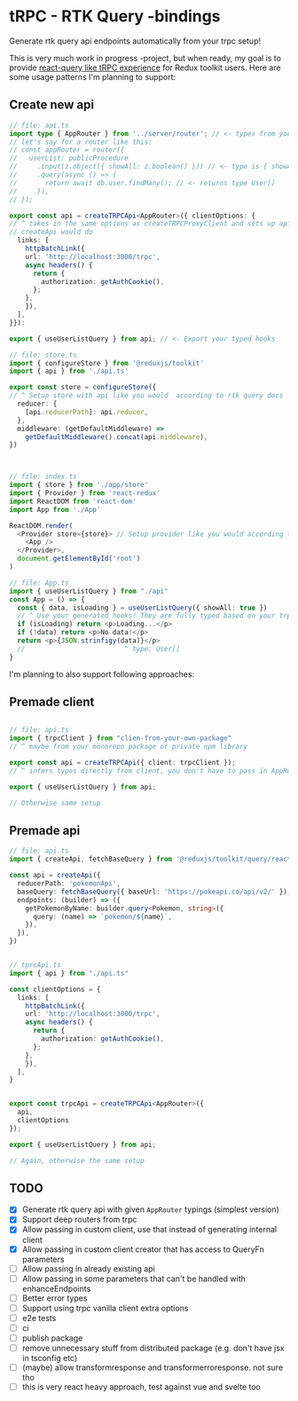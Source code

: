 # tRPC - RTK Query -bindings

Generate rtk query api endpoints automatically from your trpc setup!

This is very much work in progress -project, but when ready, my goal is to provide [react-query like tRPC experience](https://trpc.io/docs/client/react) for Redux toolkit users. Here are some usage patterns I'm planning to support:

## Create new api

```ts
// file: api.ts
import type { AppRouter } from '../server/router'; // <- types from your server,
// let's say for a router like this:
// const appRouter = router({
//   userList: publicProcedure
//     .input(z.object({ showAll: z.boolean() })) // <- type is { showAll: boolean }
//     .query(async () => {
//       return await db.user.findMany(); // <- returns type User[]
//     }),
// });

export const api = createTRPCApi<AppRouter>({ clientOptions: {
// ^ takes in the same options as createTRPCProxyClient and sets up api like
// createApi would do
  links: [
    httpBatchLink({
    url: 'http://localhost:3000/trpc',
    async headers() {
      return {
        authorization: getAuthCookie(),
      };
    },
    }),
  ],
}}):

export { useUserListQuery } from api; // <- Export your typed hooks

// file: store.ts
import { configureStore } from '@reduxjs/toolkit'
import { api } from './api.ts'

export const store = configureStore({
// ^ Setup store with api like you would  according to rtk query docs
  reducer: {
    [api.reducerPath]: api.reducer,
  },
  middleware: (getDefaultMiddleware) =>
    getDefaultMiddleware().concat(api.middleware),
})



// file: index.ts
import { store } from './app/store'
import { Provider } from 'react-redux'
import ReactDOM from 'react-dom'
import App from './App'

ReactDOM.render(
  <Provider store={store}> // Setup provider like you would according to rtk query docs
    <App />
  </Provider>,
  document.getElementById('root')
)

// file: App.ts
import { useUserListQuery } from "./api"
const App = () => {
  const { data, isLoading } = useUserListQuery({ showAll: true })
  // ^ Use your generated hooks! They are fully typed based on your trpc router.
  if (isLoading) return <p>Loading...</p>
  if (!data) return <p>No data!</p>
  return <p>{JSON.strinfigy(data)}</p>
  //                         ^ type: User[]
}
```

I'm planning to also support following approaches:

## Premade client

```ts

// file: api.ts
import { trpcClient } from "clien-from-your-own-package"
// ^ maybe from your monorepo package or private npm library

export const api = createTRPCApi({ client: trpcClient });
// ^ infers types directly from client, you don't have to pass in AppRouter type

export { useUserListQuery } from api;

// Otherwise same setup
```

## Premade api

```ts
// file: api.ts
import { createApi, fetchBaseQuery } from '@reduxjs/toolkit/query/react'

const api = createApi({
  reducerPath: 'pokemonApi',
  baseQuery: fetchBaseQuery({ baseUrl: 'https://pokeapi.co/api/v2/' }),
  endpoints: (builder) => ({
    getPokemonByName: builder.query<Pokemon, string>({
      query: (name) => `pokemon/${name}`,
    }),
  }),
})


// tprcApi.ts
import { api } from "./api.ts"

const clientOptions = {
  links: [
    httpBatchLink({
    url: 'http://localhost:3000/trpc',
    async headers() {
      return {
        authorization: getAuthCookie(),
      };
    },
    }),
  ],
}


export const trpcApi = createTRPCApi<AppRouter>({
  api,
  clientOptions
});

export { useUserListQuery } from api;

// Again, otherwise the same setup
```

## TODO

- [x] Generate rtk query api with given `AppRouter` typings (simplest version)
- [x] Support deep routers from trpc
- [x] Allow passing in custom client, use that instead of generating internal client
- [x] Allow passing in custom client creator that has access to QueryFn parameters
- [ ] Allow passing in already existing api
- [ ] Allow passing in some parameters that can't be handled with enhanceEndpoints
- [ ] Better error types
- [ ] Support using trpc vanilla client extra options
- [ ] e2e tests
- [ ] ci
- [ ] publish package
- [ ] remove unnecessary stuff from distributed package (e.g. don't have jsx in tsconfig etc)
- [ ] (maybe) allow transformresponse and transformerroresponse. not sure tho
- [ ] this is very react heavy approach, test against vue and svelte too
